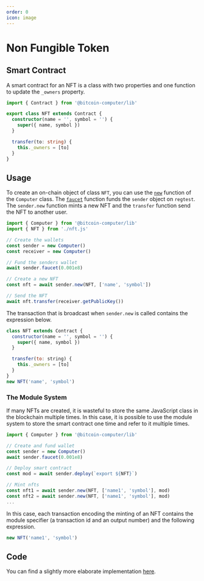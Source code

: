 ```yaml
---
order: 0
icon: image
---
```


# Non Fungible Token

## Smart Contract

A smart contract for an NFT is a class with two properties and one function to update the `_owners` property.

```ts
import { Contract } from '@bitcoin-computer/lib'

export class NFT extends Contract {
  constructor(name = '', symbol = '') {
    super({ name, symbol })
  }

  transfer(to: string) {
    this._owners = [to]
  }
}
```

## Usage

To create an on-chain object of class `NFT`, you can use the [`new`](./API/new.md) function of the `Computer` class. The [`faucet`](./API/faucet.md) function funds the `sender` object on `regtest`. The `sender.new` function mints a new NFT and the `transfer` function send the NFT to another user.

```ts
import { Computer } from '@bitcoin-computer/lib'
import { NFT } from './nft.js'

// Create the wallets
const sender = new Computer()
const receiver = new Computer()

// Fund the senders wallet
await sender.faucet(0.001e8)

// Create a new NFT
const nft = await sender.new(NFT, ['name', 'symbol'])

// Send the NFT
await nft.transfer(receiver.getPublicKey())
```

The transaction that is broadcast when `sender.new` is called contains the expression below.

```js
class NFT extends Contract {
  constructor(name = '', symbol = '') {
    super({ name, symbol })
  }

  transfer(to: string) {
    this._owners = [to]
  }
}
new NFT('name', 'symbol')
```

### The Module System

If many NFTs are created, it is wasteful to store the same JavaScript class in the blockchain multiple times. In this case, it is possible to use the module system to store the smart contract one time and refer to it multiple times.

```ts
import { Computer } from '@bitcoin-computer/lib'

// Create and fund wallet
const sender = new Computer()
await sender.faucet(0.001e8)

// Deploy smart contract
const mod = await sender.deploy(`export ${NFT}`)

// Mint nfts
const nft1 = await sender.new(NFT, ['name1', 'symbol'], mod)
const nft2 = await sender.new(NFT, ['name1', 'symbol'], mod)
...
```

In this case, each transaction encoding the minting of an NFT contains the module specifier (a transaction id and an output number) and the following expression.

```js
new NFT('name1', 'symbol')
```

## Code

You can find a slightly more elaborate implementation [here](https://github.com/bitcoin-computer/monorepo/tree/main/packages/TBC721#readme).
